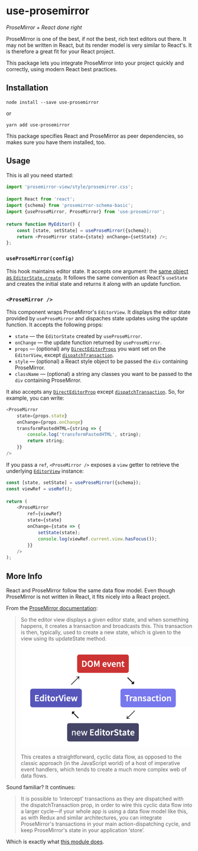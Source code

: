 # use-prosemirror

_ProseMirror + React done right_

ProseMirror is one of the best, if not the best, rich text editors
out there. It may not be written in React, but its render model is
very similar to React's. It is therefore a great fit for your
React project.

This package lets you integrate ProseMirror into your project
quickly and correctly, using modern React best practices.

## Installation

```
node install --save use-prosemirror
```

or

```
yarn add use-prosemirror
```

This package specifies React and ProseMirror as peer dependencies,
so makes sure you have them installed, too.

## Usage

This is all you need started:

```javascript
import 'prosemirror-view/style/prosemirror.css';

import React from 'react';
import {schema} from 'prosemirror-schema-basic';
import {useProseMirror, ProseMirror} from 'use-prosemirror';

return function MyEditor() {
    const [state, setState] = useProseMirror({schema});
    return <ProseMirror state={state} onChange={setState} />;
};
```

### `useProseMirror(config)`

This hook maintains editor state. It accepts one argument: the
[same object as
`EditorState.create`](https://prosemirror.net/docs/ref/#state.EditorState%5Ecreate).
It follows the same convention as React's `useState` and creates
the initial state and returns it along with an update function.

### `<ProseMirror />`

This component wraps ProseMirror's `EditorView`. It displays the
editor state provided by `useProseMirror` and dispaches state
updates using the update function. It accepts the following props:

-   `state` — the `EditorState` created by `useProseMirror`.
-   `onChange` — the update function returned by `useProseMirror`.
-   `props` — (optional) any [`DirectEditorProps`](https://prosemirror.net/docs/ref/#view.DirectEditorProps)
    you want set on the `EditorView`, except [`dispatchTransaction`](https://prosemirror.net/docs/ref/#view.DirectEditorProps.dispatchTransaction).
-   `style` — (optional) a React style object to be passed the `div` containing ProseMirror.
-   `className` — (optional) a string any classes you want to be passed to the `div` containing ProseMirror.

It also accepts any
[`DirectEditorProp`](https://prosemirror.net/docs/ref/#view.DirectEditorProps)
except
[`dispatchTransaction`](https://prosemirror.net/docs/ref/#view.DirectEditorProps.dispatchTransaction). So, for example, you can
write:

```javascript
<ProseMirror
    state={props.state}
    onChange={props.onChange}
    transformPastedHTML={string => {
        console.log('transformPastedHTML', string);
        return string;
    }}
/>
```

If you pass a `ref`, `<ProseMirror />` exposes a `view` getter to retrieve the underlying [`EditorView`](https://prosemirror.net/docs/ref/#view.EditorView) instance:

```javascript
const [state, setState] = useProseMirror({schema});
const viewRef = useRef();

return (
    <ProseMirror
        ref={viewRef}
        state={state}
        onChange={state => {
            setState(state);
            console.log(viewRef.current.view.hasFocus());
        }}
    />
);
```

## More Info

React and ProseMirror follow the same data flow model. Even though
ProseMirror is not written in React, it fits nicely into a React
project.

From the [ProseMirror documentation](https://prosemirror.net/docs/guide/#view):

> So the editor view displays a given editor state, and when
> something happens, it creates a transaction and broadcasts this.
> This transaction is then, typically, used to create a new state,
> which is given to the view using its updateState method.
>
> <img src="./prosemirror-data-flow.png">
>
> This creates a straightforward, cyclic data flow, as opposed to
> the classic approach (in the JavaScript world) of a host of
> imperative event handlers, which tends to create a much more
> complex web of data flows.

Sound familiar? It continues:

> It is possible to ‘intercept’ transactions as they are dispatched
> with the dispatchTransaction prop, in order to wire this cyclic
> data flow into a larger cycle—if your whole app is using a data
> flow model like this, as with Redux and similar architectures, you
> can integrate ProseMirror's transactions in your main
> action-dispatching cycle, and keep ProseMirror's state in your
> application ‘store’.

Which is exactly what [this module does](src/ProseMirror.tsx).
